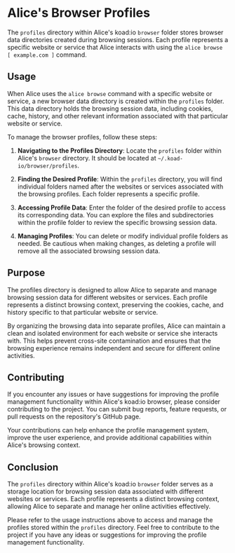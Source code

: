 # Alice's Browser Profiles

The `profiles` directory within Alice's koad:io `browser` folder stores browser data directories created during browsing sessions. Each profile represents a specific website or service that Alice interacts with using the `alice browse [ example.com ]` command.

## Usage

When Alice uses the `alice browse` command with a specific website or service, a new browser data directory is created within the `profiles` folder. This data directory holds the browsing session data, including cookies, cache, history, and other relevant information associated with that particular website or service.

To manage the browser profiles, follow these steps:

1. **Navigating to the Profiles Directory**: Locate the `profiles` folder within Alice's `browser` directory. It should be located at `~/.koad-io/browser/profiles`.

2. **Finding the Desired Profile**: Within the `profiles` directory, you will find individual folders named after the websites or services associated with the browsing profiles. Each folder represents a specific profile.

3. **Accessing Profile Data**: Enter the folder of the desired profile to access its corresponding data. You can explore the files and subdirectories within the profile folder to review the specific browsing session data.

4. **Managing Profiles**: You can delete or modify individual profile folders as needed. Be cautious when making changes, as deleting a profile will remove all the associated browsing session data.

## Purpose

The profiles directory is designed to allow Alice to separate and manage browsing session data for different websites or services. Each profile represents a distinct browsing context, preserving the cookies, cache, and history specific to that particular website or service.

By organizing the browsing data into separate profiles, Alice can maintain a clean and isolated environment for each website or service she interacts with. This helps prevent cross-site contamination and ensures that the browsing experience remains independent and secure for different online activities.

## Contributing

If you encounter any issues or have suggestions for improving the profile management functionality within Alice's koad:io browser, please consider contributing to the project. You can submit bug reports, feature requests, or pull requests on the repository's GitHub page.

Your contributions can help enhance the profile management system, improve the user experience, and provide additional capabilities within Alice's browsing context.

## Conclusion

The `profiles` directory within Alice's koad:io `browser` folder serves as a storage location for browsing session data associated with different websites or services. Each profile represents a distinct browsing context, allowing Alice to separate and manage her online activities effectively.

Please refer to the usage instructions above to access and manage the profiles stored within the `profiles` directory. Feel free to contribute to the project if you have any ideas or suggestions for improving the profile management functionality.